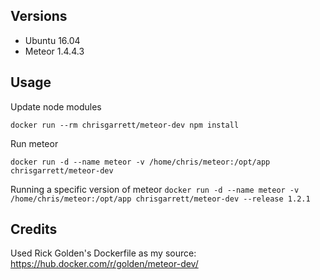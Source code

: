 ## Versions
- Ubuntu 16.04
- Meteor 1.4.4.3

## Usage

Update node modules

`docker run --rm chrisgarrett/meteor-dev npm install`

Run meteor

`docker run -d --name meteor -v /home/chris/meteor:/opt/app chrisgarrett/meteor-dev`

Running a specific version of meteor
`docker run -d --name meteor -v /home/chris/meteor:/opt/app chrisgarrett/meteor-dev --release 1.2.1`

## Credits

Used Rick Golden's Dockerfile as my source: https://hub.docker.com/r/golden/meteor-dev/
